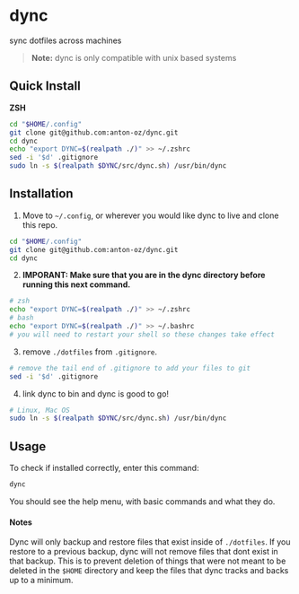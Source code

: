 # dync

sync dotfiles across machines

> **Note:** dync is only compatible with unix based systems

## Quick Install

**ZSH**
```bash
cd "$HOME/.config"
git clone git@github.com:anton-oz/dync.git
cd dync
echo "export DYNC=$(realpath ./)" >> ~/.zshrc
sed -i '$d' .gitignore
sudo ln -s $(realpath $DYNC/src/dync.sh) /usr/bin/dync
```

## Installation

1. Move to `~/.config`, or wherever you would like dync to live and clone this repo.
```bash
cd "$HOME/.config"
git clone git@github.com:anton-oz/dync.git
cd dync
```
2. **IMPORANT: Make sure that you are in the dync directory before running this next command.**
```bash
# zsh
echo "export DYNC=$(realpath ./)" >> ~/.zshrc
# bash
echo "export DYNC=$(realpath ./)" >> ~/.bashrc
# you will need to restart your shell so these changes take effect
```
3. remove `./dotfiles` from `.gitignore`.
```bash
# remove the tail end of .gitignore to add your files to git
sed -i '$d' .gitignore
```
4. link dync to bin and dync is good to go!
```bash
# Linux, Mac OS
sudo ln -s $(realpath $DYNC/src/dync.sh) /usr/bin/dync
```

## Usage

To check if installed correctly, enter this command:
```sh
dync
```
You should see the help menu, with basic commands and what they do.

#### Notes

Dync will only backup and restore files that exist inside of `./dotfiles`. If you
restore to a previous backup, dync will not remove files that dont exist in that
backup. This is to prevent deletion of things that were not meant to be deleted in
the `$HOME` directory and keep the files that dync tracks and backs up to a minimum.
